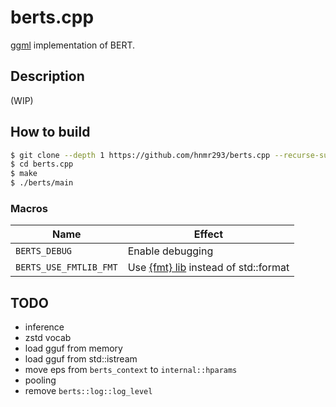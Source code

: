 # berts.cpp

[ggml](https://github.com/ggerganov/ggml) implementation of BERT.

## Description

(WIP)

## How to build

```bash
$ git clone --depth 1 https://github.com/hnmr293/berts.cpp --recurse-submodules --shallow-submodules
$ cd berts.cpp
$ make
$ ./berts/main
```

### Macros

|Name|Effect|
|---  |---   |
|`BERTS_DEBUG`|Enable debugging|
|`BERTS_USE_FMTLIB_FMT`|Use [{fmt} lib](https://github.com/fmtlib/fmt) instead of std::format|

## TODO

- inference
- zstd vocab
- load gguf from memory
- load gguf from std::istream
- move eps from `berts_context` to `internal::hparams`
- pooling
- remove `berts::log::log_level`
